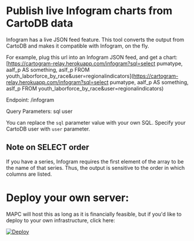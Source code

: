 # Publish live Infogram charts from CartoDB data

Infogram has a live JSON feed feature. This tool converts the output from CartoDB and makes it compatible with Infogram, on the fly. 

For example, plug this url into an Infogram JSON feed, and get a chart:
[https://cartogram-relay.herokuapp.com/infogram?sql=select pumatype, aalf_p AS something, aslf_p FROM youth_laborforce_by_race&user=regionalindicators](https://cartogram-relay.herokuapp.com/infogram?sql=select pumatype, aalf_p AS something, aslf_p FROM youth_laborforce_by_race&user=regionalindicators)

Endpoint:
/infogram

Query Parameters:
sql
user

You can replace the `sql` parameter value with your own SQL. Specify your CartoDB user with `user` parameter. 

## Note on SELECT order
If you have a series, Infogram requires the first element of the array to be the name of that series. Thus, the output is sensitive to the order in which columns are listed.

# Deploy your own server:

MAPC will host this as long as it is financially feasible, but if you'd like to deploy to your own infrastructure, click here:

[![Deploy](https://www.herokucdn.com/deploy/button.svg)](https://heroku.com/deploy)
